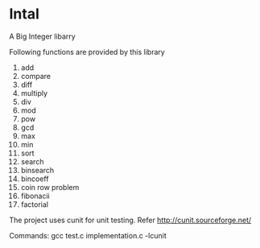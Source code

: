 # Intal
A Big Integer libarry 

Following functions are provided by this library

1. add
2. compare
3. diff
4. multiply
5. div
6. mod
7. pow
8. gcd
9. max
10. min
11. sort
12. search
13. binsearch
14. bincoeff
15. coin row problem
16. fibonacii
17. factorial

The project uses cunit for unit testing. Refer http://cunit.sourceforge.net/ 

Commands:
 gcc test.c implementation.c -lcunit